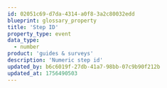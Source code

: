 ```yaml
---
id: 02051c69-d7da-4314-a0f8-3a2c80032edd
blueprint: glossary_property
title: 'Step ID'
property_type: event
data_type:
  - number
product: 'guides & surveys'
description: 'Numeric step id'
updated_by: b6c6019f-27db-41a7-98bb-07c9b90f212b
updated_at: 1756490503
---
```

